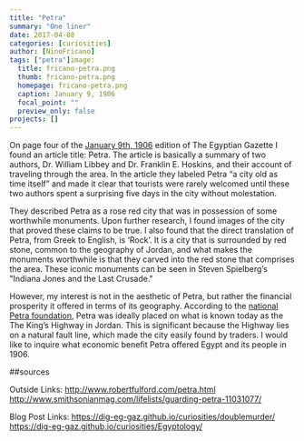 ```yaml
---
title: "Petra"
summary: "One liner"
date: 2017-04-08
categories: [curiosities]
author: [NinoFricano]
tags: ["petra"]image:
  title: fricano-petra.png
  thumb: fricano-petra.png
  homepage: fricano-petra.png
  caption: January 9, 1906
  focal_point: ""
  preview_only: false
projects: []
---
```

On page four of the [January 9th, 1906](https://cdn.rawgit.com/dig-eg-gaz/content/master/1906-01-09.xml) edition of The Egyptian Gazette I found an article title: Petra. The article is basically a summary of two authors, Dr. William Libbey and Dr. Franklin E. Hoskins, and their account of traveling through the area. In the article they labeled Petra “a city old as time itself” and made it clear that tourists were rarely welcomed until these two authors spent a surprising five days in the city without molestation.

They described Petra as a rose red city that was in possession of some worthwhile monuments. Upon further research, I found images of the city that proved these claims to be true. I also found that the direct translation of Petra, from Greek to English, is ‘Rock’. It is a city that is surrounded by red stone, common to the geography of Jordan, and what makes the monuments worthwhile is that they carved into the red stone that comprises the area. These iconic monuments can be seen in Steven Spielberg’s "Indiana Jones and the Last Crusade."

However, my interest is not in the aesthetic of Petra, but rather the financial prosperity it offered in terms of its geography. According to the [national Petra foundation](http://www.petranationalfoundation.org/history.html), Petra was ideally placed on what is known today as the The King’s Highway in Jordan. This is significant because the Highway lies on a natural fault line, which made the city easily found by traders. I would like to inquire what economic benefit Petra offered Egypt and its people in 1906.

##sources

Outside Links:
http://www.robertfulford.com/petra.html
http://www.smithsonianmag.com/lifelists/guarding-petra-11031077/

Blog Post Links:
https://dig-eg-gaz.github.io/curiosities/doublemurder/
https://dig-eg-gaz.github.io/curiosities/Egyptology/
